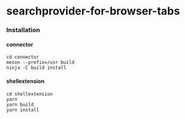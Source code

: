 # searchprovider-for-browser-tabs

### Installation
#### connector
```
cd connector
meson --prefix=/usr build
ninja -C build install
```

#### shellextension
```
cd shellextension
yarn
yarn build
yarn install
```
